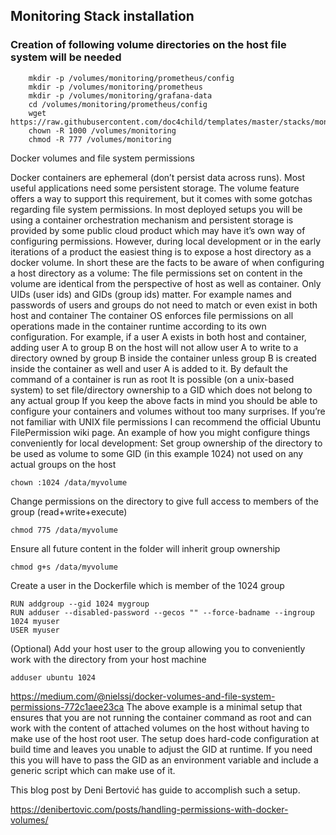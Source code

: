 ## Monitoring Stack installation
### Creation of following volume directories on the host file system will be needed
```
    mkdir -p /volumes/monitoring/prometheus/config
    mkdir -p /volumes/monitoring/prometheus
    mkdir -p /volumes/monitoring/grafana-data        
    cd /volumes/monitoring/prometheus/config
    wget https://raw.githubusercontent.com/doc4child/templates/master/stacks/monitoring/prometheus.yml
    chown -R 1000 /volumes/monitoring
    chmod -R 777 /volumes/monitoring
```


Docker volumes and file system permissions

Docker containers are ephemeral (don’t persist data across runs). Most useful applications need some persistent storage. The volume feature offers a way to support this requirement, but it comes with some gotchas regarding file system permissions.
In most deployed setups you will be using a container orchestration mechanism and persistent storage is provided by some public cloud product which may have it’s own way of configuring permissions. However, during local development or in the early iterations of a product the easiest thing is to expose a host directory as a docker volume.
In short these are the facts to be aware of when configuring a host directory as a volume:
The file permissions set on content in the volume are identical from the perspective of host as well as container.
Only UIDs (user ids) and GIDs (group ids) matter. For example names and passwords of users and groups do not need to match or even exist in both host and container
The container OS enforces file permissions on all operations made in the container runtime according to its own configuration. For example, if a user A exists in both host and container, adding user A to group B on the host will not allow user A to write to a directory owned by group B inside the container unless group B is created inside the container as well and user A is added to it.
By default the command of a container is run as root
It is possible (on a unix-based system) to set file/directory ownership to a GID which does not belong to any actual group
If you keep the above facts in mind you should be able to configure your containers and volumes without too many surprises. If you’re not familiar with UNIX file permissions I can recommend the official Ubuntu FilePermission wiki page.
An example of how you might configure things conveniently for local development:
Set group ownership of the directory to be used as volume to some GID (in this example 1024) not used on any actual groups on the host
```
chown :1024 /data/myvolume
```
Change permissions on the directory to give full access to members of the group (read+write+execute)
```
chmod 775 /data/myvolume
```
Ensure all future content in the folder will inherit group ownership
```
chmod g+s /data/myvolume
```
Create a user in the Dockerfile which is member of the 1024 group
```
RUN addgroup --gid 1024 mygroup
RUN adduser --disabled-password --gecos "" --force-badname --ingroup 1024 myuser 
USER myuser
```
(Optional) Add your host user to the group allowing you to conveniently work with the directory from your host machine
```
adduser ubuntu 1024
```

https://medium.com/@nielssj/docker-volumes-and-file-system-permissions-772c1aee23ca
The above example is a minimal setup that ensures that you are not running the container command as root and can work with the content of attached volumes on the host without having to make use of the host root user. The setup does hard-code configuration at build time and leaves you unable to adjust the GID at runtime. If you need this you will have to pass the GID as an environment variable and include a generic script which can make use of it. 


This blog post by Deni Bertović has guide to accomplish such a setup.

https://denibertovic.com/posts/handling-permissions-with-docker-volumes/


